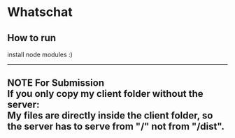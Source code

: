# Whatschat

## How to run
install node modules :)

---
**NOTE For Submission**  
If you only copy my client folder without the server:  
My files are directly inside the client folder, so the server has to serve from "/" not from "/dist".
---